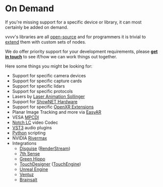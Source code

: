 # On Demand

If you're missing support for a specific device or library, it can most certainly be added on demand. 

vvvv's libraries are all [open-source](https://github.com/vvvv) and for programmers it is trivial to [extend](../extending/overview.md) them with custom sets of nodes. 

We do offer priority support for your development requirements, please **[get in touch](mailto:devvvvs@vvvv.org)** to see if/how we can work things out together.

Here some things you might be looking for:
- Support for specific camera devices
- Support for specific capture cards
- Support for specific lidars
- Support for specific protocols
- Lasers by [Laser Animation Sollinger](https://laseranimation.com/)
- Support for [ShowNET Hardware](https://www.laserworld.com/de/software/shownet-hardware.html)
- Support for specific [OpenXR Extensions](https://registry.khronos.org/OpenXR/specs/1.0/html/xrspec.html)
- Planar Image Tracking and more via [EasyAR](https://www.easyar.com/)
- VESA [MPCDI](https://vesa.org/featured-articles/vesa-completes-specifications-for-new-multiple-projector-common-data-interchange-standard-mpcdi/)
- [Notch LC](https://notchlc.notch.one/) video Codec
- [VST3](https://steinbergmedia.github.io/vst3_dev_portal/pages/index.html) audio plugins
- [Python](https://github.com/pythonnet/pythonnet) scripting
- NVIDIA [Rivermax](https://developer.nvidia.com/networking/rivermax)
- Integrations
  - [Disguise](https://www.disguise.one/) ([RenderStream](https://www.disguise.one/en/products/renderstream))
  - [7th Sense](https://7thsense.one/)
  - [Green Hippo](https://www.green-hippo.com/)
  - [TouchDesigner](https://derivative.ca/) ([TouchEngine](https://docs.derivative.ca/TouchEngine))
  - [Unreal Engine](https://www.unrealengine.com) 
  - [Ventuz](https://www.ventuz.com/)
  - [Brainsalt](https://www.brainsalt.com/)